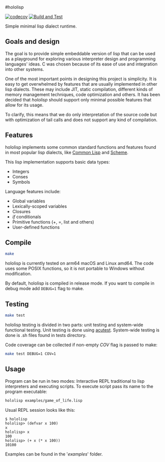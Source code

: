 #hololisp

[![codecov](https://codecov.io/gh/Holodome/hololisp/branch/master/graph/badge.svg?token=U41DRI0GU9)](https://codecov.io/gh/Holodome/hololisp)
[![Build and Test](https://github.com/Holodome/hololisp/actions/workflows/test.yml/badge.svg)](https://github.com/Holodome/hololisp/actions/workflows/test.yml)

Simple minimal lisp dialect runtime.

## Goals and design

The goal is to provide simple embeddable version of lisp that can be used as a playground for exploring various interpreter design and programming languages' ideas.
C was chosen because of its ease of use and integration into other systems.

One of the most important points in designing this project is simplicity. It is easy to get overwhelmed by features that are usually implemented in other lisp dialects. These may include JIT, static compilation, different kinds of memory management techniques, code optimization and others. It has been decided that *hololisp* should support only minimal possible features that allow for its usage.

To clarify, this means that we do only interpretation of the source code but with optimization of tail calls and does not support any kind of compilation.

## Features 

hololisp implements some common standard functions and features found in most popular lisp dialects, like [Common Lisp](https://common-lisp.net/) and [Scheme](https://www.scheme.com/tspl4/).

This lisp implementation supports basic data types:
* Integers
* Conses
* Symbols

Language features include:
* Global variables
* Lexically-scoped variables
* Closures
* *if* conditionals
* Primitive functions (+, =, list and others)
* User-defined functions

## Compile

```bash
make
```

hololisp is currently tested on arm64 macOS and Linux amd64. The code uses some POSIX functions, so it is not portable to Windows without modification.

By default, hololisp is compiled in release mode. If you want to compile in debug mode add `DEBUG=1` flag to make.

## Testing

```bash
make test
```

hololisp testing is divided in two parts: unit testing and system-wide functional testing. Unit testing is done using [acutest](https://github.com/mity/acutest). System-wide testing is
done is .sh files found in tests directory.

Code coverage can be collected if non-empty *COV* flag is passed to make:
```bash
make test DEBUG=1 COV=1
```

## Usage

Program can be run in two modes: Interactive REPL traditional to lisp interpreters and executing scripts.
To execute script pass its name to the program executable:

```bash
hololisp examples/game_of_life.lisp
```

Usual REPL session looks like this:

```shell
$ hololisp
hololisp> (defvar x 100)
x
hololisp> x
100
hololisp> (+ x (* x 100))
10100
```

Examples can be found in the '*examples*' folder.

